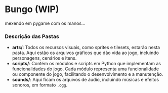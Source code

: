 # Bungo (WIP)
mexendo em pygame com os manos...

### Descrição das Pastas

- **arts/**: Todos os recursos visuais, como sprites e tilesets, estarão nesta pasta. Aqui estão os arquivos gráficos que dão vida ao jogo, incluindo personagens, cenários e itens.
- **scripts/**: Contém os módulos e scripts em Python que implementam as funcionalidades do jogo. Cada módulo representa uma funcionalidade ou componente do jogo, facilitando o desenvolvimento e a manutenção.
- **sounds/**: Aqui ficam os arquivos de áudio, incluindo músicas e efeitos sonoros, em formato `.ogg`.

